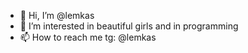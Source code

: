 - 👋 Hi, I’m @lemkas
- 👀 I’m interested in beautiful girls and in programming 
- 📫 How to reach me tg: @lemkas

<!---
lemkas/lemkas is a ✨ special ✨ repository because its `README.md` (this file) appears on your GitHub profile.
You can click the Preview link to take a look at your changes.
--->
